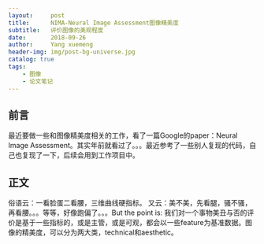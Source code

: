 ```yaml
---
layout:     post
title:      NIMA-Neural Image Assessment图像精美度
subtitle:   评价图像的美观程度
date:       2018-09-26
author:     Yang xuemeng
header-img: img/post-bg-universe.jpg
catalog: true
tags:
    - 图像
    - 论文笔记
---
```


## 前言

最近要做一些和图像精美度相关的工作，看了一篇Google的paper：Neural Image Assessment。其实年前就看过了。。。最近参考了一些别人复现的代码，自己也复现了一下，后续会用到工作项目中。

## 正文

俗语云：一看脸蛋二看腰，三维曲线硬指标。 又云：美不美，先看腿，骚不骚，再看腰。。。等等，好像跑偏了。。。But the point is: 我们对一个事物美丑与否的评价是基于一些指标的，或是主管，或是可观，都会以一些feature为基准数据。图像的精美度，可以分为两大类，technical和aesthetic。


